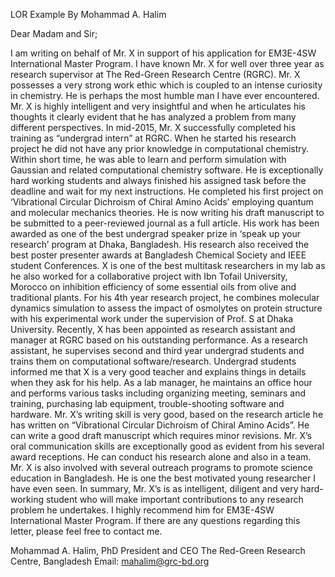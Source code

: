 
LOR Example By Mohammad A. Halim

Dear Madam and Sir;

I am writing on behalf of Mr. X in support of his application for EM3E-4SW International Master Program. I have known Mr. X for well over three year as research supervisor at The Red-Green Research Centre (RGRC).
Mr. X possesses a very strong work ethic which is coupled to an intense curiosity in chemistry. He is perhaps the most humble man I have ever encountered. Mr. X is highly intelligent and very insightful and when he articulates his thoughts it clearly evident that he has analyzed a problem from many different perspectives.
In mid-2015, 
Mr. X successfully completed his training as “undergrad intern” at RGRC.  When he started his research project he did not have any prior knowledge in computational chemistry. Within short time, he was able to learn and perform simulation with Gaussian and related computational chemistry software. He is exceptionally hard working students and always finished his assigned task before the deadline and wait for my next instructions. He completed his first project on ‘Vibrational Circular Dichroism of Chiral Amino Acids’ employing quantum and molecular mechanics theories. He is now writing his draft manuscript to be submitted to a peer-reviewed journal as a full article. His work has been awarded as one of the best undergrad speaker prize in ‘speak up your research’ program at Dhaka, Bangladesh. His research also received the best poster presenter awards at Bangladesh Chemical Society and IEEE student Conferences.  X is one of the best multitask researchers in my lab as he also worked for a collaborative project with Ibn Tofail University, Morocco on inhibition efficiency of some essential oils from olive and traditional plants. For his 4th year research project, he combines molecular dynamics simulation to assess the impact of osmolytes on protein structure with his experimental work under the supervision of Prof. S at Dhaka University. 
Recently, X has been appointed as research assistant and manager at RGRC based on his outstanding performance. As a research assistant, he supervises second and third year undergrad students and trains them on computational software/research. Undergrad students informed me that X is a very good teacher and explains things in details when they ask for his help. As a lab manager, he maintains an office hour and performs various tasks including organizing meeting, seminars and training, purchasing lab equipment, trouble-shooting software and hardware.
Mr. X’s writing skill is very good, based on the research article he has written on “Vibrational Circular Dichroism of Chiral Amino Acids”. He can write a good draft manuscript which requires minor revisions. Mr. X’s oral communication skills are exceptionally good as evident from his several award receptions. He can conduct his research alone and also in a team. Mr. X  is also involved with several outreach programs to promote science education in Bangladesh. He is one the best motivated young researcher I have even seen.
In summary, Mr. X’s is as intelligent, diligent and very hard-working student who will make important contributions to any research problem he undertakes. I highly recommend him for EM3E-4SW International Master Program. If there are any questions regarding this letter, please feel free to contact me.

Mohammad A. Halim, PhD
President and CEO
The Red-Green Research Centre, Bangladesh
Email: mahalim@grc-bd.org
